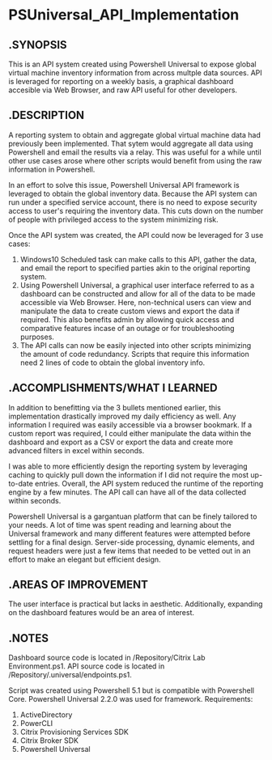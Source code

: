 # PSUniversal_API_Implementation

## .SYNOPSIS

This is an API system created using Powershell Universal to expose global virtual machine inventory information from across multple data sources. API is leveraged for reporting on a weekly basis, a graphical dashboard accesible via Web Browser, and raw API useful for other developers.

## .DESCRIPTION

A reporting system to obtain and aggregate global virtual machine data had previously been implemented. That sytem would aggregate all data using Powershell and email the results via a relay. This was useful for a while until other use cases arose where other scripts would benefit from using the raw information in Powershell. 

In an effort to solve this issue, Powershell Universal API framework is leveraged to obtain the global inventory data. Because the API system can run under a specified service account, there is no need to expose security access to user's requiring the inventory data. This cuts down on the number of people with privileged access to the system minimizing risk. 

Once the API system was created, the API could now be leveraged for 3 use cases:
  1. Windows10 Scheduled task can make calls to this API, gather the data, and email the report to specified parties akin to the original reporting system.
  2. Using Powershell Universal, a graphical user interface referred to as a dashboard can be constructed and allow for all of the data to be made accessible via Web Browser. Here, non-technical users can view and manipulate the data to create custom views and export the data if required. This also benefits admin by allowing quick access and comparative features incase of an outage or for troubleshooting purposes.
  3. The API calls can now be easily injected into other scripts minimizing the amount of code redundancy. Scripts that require this information need 2 lines of code to obtain the global inventory info.

## .ACCOMPLISHMENTS/WHAT I LEARNED

In addition to benefitting via the 3 bullets mentioned earlier, this implementation drastically improved my daily efficiency as well. Any information I required was easily accessible via a browser bookmark. If a custom report was required, I could either manipulate the data within the dashboard and export as a CSV or export the data and create more advanced filters in excel within seconds.

I was able to more efficiently design the reporting system by leveraging caching to quickly pull down the information if I did not require the most up-to-date entries. Overall, the API system reduced the runtime of the reporting engine by a few minutes. The API call can have all of the data collected within seconds.

Powershell Universal is a gargantuan platform that can be finely tailored to your needs. A lot of time was spent reading and learning about the Universal framework and many different features were attempted before settling for a final design. Server-side processing, dynamic elements, and request headers were just a few items that needed to be vetted out in an effort to make an elegant but efficient design.

## .AREAS OF IMPROVEMENT

The user interface is practical but lacks in aesthetic. Additionally, expanding on the dashboard features would be an area of interest.

## .NOTES

Dashboard source code is located in /Repository/Citrix Lab Environment.ps1.
API source code is located in /Repository/.universal/endpoints.ps1.

Script was created using Powershell 5.1 but is compatible with Powershell Core. Powershell Universal 2.2.0 was used for framework.
Requirements:
  1. ActiveDirectory
  2. PowerCLI
  3. Citrix Provisioning Services SDK
  4. Citrix Broker SDK
  5. Powershell Universal






